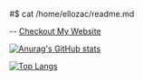 #$ cat /home/ellozac/readme.md 
    
-- [Checkout My Website](zacstuff.com)  
          
[![Anurag's GitHub stats](https://github-readme-stats.vercel.app/api?username=Ellozac)](https://github.com/anuraghazra/github-readme-stats)  
          
[![Top Langs](https://github-readme-stats.vercel.app/api/top-langs/?username=Ellozac)](https://github.com/anuraghazr/github-readme-stats)
<!--
**Ellozac/Ellozac** is a ✨ _special_ ✨ repository because its `README.md` (this file) appears on your GitHub profile.

Here are some ideas to get you started:

- 🔭 I’m currently working on ...
- 🌱 I’m currently learning ...
- 👯 I’m looking to collaborate on ...
- 🤔 I’m looking for help with ...
- 💬 Ask me about ...
- 📫 How to reach me: ...
- 😄 Pronouns: ...
- ⚡ Fun fact: ...
-->
